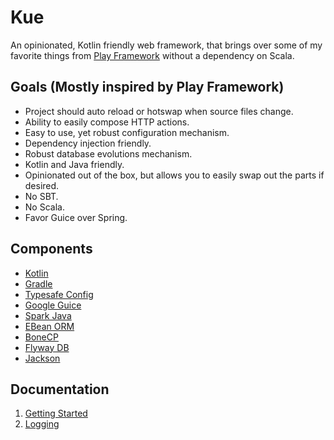 # Kue
An opinionated, Kotlin friendly web framework, that brings over some of my favorite things from [Play Framework](https://www.playframework.com/) without a dependency on Scala.

## Goals (Mostly inspired by Play Framework)
* Project should auto reload or hotswap when source files change.
* Ability to easily compose HTTP actions.
* Easy to use, yet robust configuration mechanism.
* Dependency injection friendly.
* Robust database evolutions mechanism.
* Kotlin and Java friendly.
* Opinionated out of the box, but allows you to easily swap out the parts if desired.
* No SBT.
* No Scala.
* Favor Guice over Spring.

## Components
* [Kotlin](http://kotlinlang.org/)
* [Gradle](https://gradle.org/)
* [Typesafe Config](https://github.com/typesafehub/config)
* [Google Guice](https://github.com/google/guice)
* [Spark Java](http://sparkjava.com/)
* [EBean ORM](http://ebean-orm.github.io/)
* [BoneCP](http://www.jolbox.com/)
* [Flyway DB](https://flywaydb.org)
* [Jackson](https://github.com/FasterXML/jackson)

## Documentation
1. [Getting Started](docs/getting-started.md)
2. [Logging](docs/logging.md)
